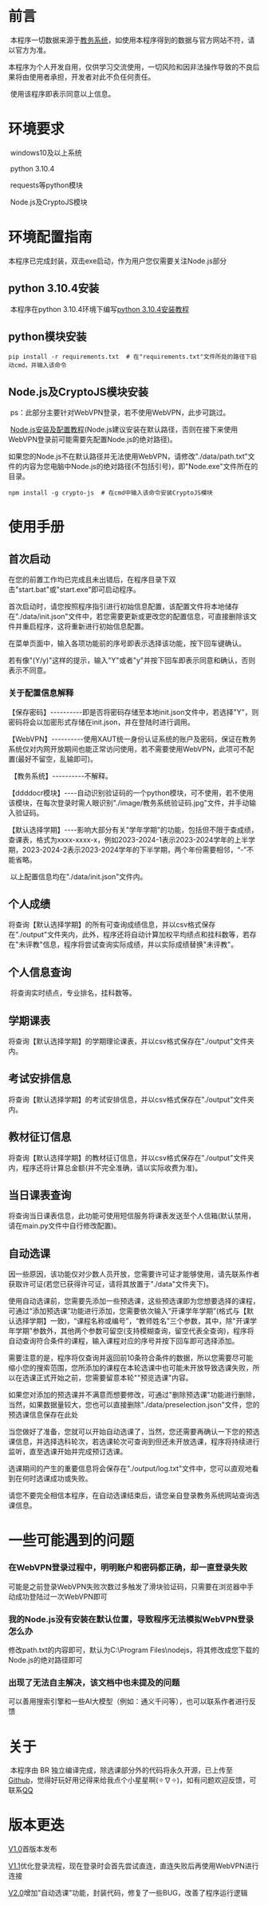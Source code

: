 # 前言

​	本程序一切数据来源于[教务系统](http://jwgl.xaut.edu.cn/jsxsd/)，如使用本程序得到的数据与官方网站不符，请以官方为准。

​	本程序为个人开发自用，仅供学习交流使用，一切风险和因非法操作导致的不良后果将由使用者承担，开发者对此不负任何责任。

​	使用该程序即表示同意以上信息。

# 环境要求

​	windows10及以上系统

​	python 3.10.4

​	requests等python模块

​	Node.js及CryptoJS模块

# 环境配置指南

本程序已完成封装，双击exe启动，作为用户您仅需要关注Node.js部分

## python 3.10.4安装

​	本程序在python 3.10.4环境下编写[python 3.10.4安装教程](https://blog.csdn.net/qq_46388354/article/details/124970760)

## python模块安装	

```
pip install -r requirements.txt  # 在"requirements.txt"文件所处的路径下启动cmd，并输入该命令
```

## Node.js及CryptoJS模块安装

​	ps：此部分主要针对WebVPN登录，若不使用WebVPN，此步可跳过。

​	[Node.js安装及配置教程](https://blog.csdn.net/WHF__/article/details/129362462)(Node.js建议安装在默认路径，否则在接下来使用WebVPN登录前可能需要先配置Node.js的绝对路径)。

​	如果您的Node.js不在默认路径并无法使用WebVPN，请修改"./data/path.txt"文件的内容为您电脑中Node.js的绝对路径(不包括引号)，即"Node.exe"文件所在的目录。

```
npm install -g crypto-js  # 在cmd中输入该命令安装CryptoJS模块
```

# 使用手册

## 首次启动

​	在您的前置工作均已完成且未出错后，在程序目录下双击"start.bat"或"start.exe"即可启动程序。

​	首次启动时，请您按照程序指引进行初始信息配置，该配置文件将本地储存在"./data/init.json"文件中，若您需要更新或更改您的配置信息，可直接删除该文件并重启程序，这将重新进行初始信息配置。

​	在菜单页面中，输入各项功能前的序号即表示选择该功能，按下回车键确认。

​	若有像"(Y/y)"这样的提示，输入"Y"或者"y"并按下回车即表示同意和确认，否则表示不同意。

### 关于配置信息解释

​	【保存密码】----------即是否将密码存储至本地init.json文件中，若选择"Y"，则密码将会以加密形式存储在init.json，并在登陆时进行调用。

​	【WebVPN】----------使用XAUT统一身份认证系统的账户及密码，保证在教务系统仅对内网开放期间也能正常访问使用，若不需要使用WebVPN，此项可不配置(最好不留空，乱输即可)。

​	【教务系统】----------不解释。

​	【ddddocr模块】----自动识别验证码的一个python模块，可不使用，若不使用该模块，在每次登录时需人眼识别"./image/教务系统验证码.jpg"文件，并手动输入验证码。

​	【默认选择学期】----影响大部分有关"学年学期"的功能，包括但不限于查成绩，查课表，格式为xxxx-xxxx-x，例如2023-2024-1表示2023-2024学年的上半学期，2023-2024-2表示2023-2024学年的下半学期，两个年份需要相邻，“-”不能省略。

​	以上配置信息均在"./data/init.json"文件内。

## 个人成绩

​	将查询【默认选择学期】的所有可查询成绩信息，并以csv格式保存在"./output"文件夹内，此外，程序还将自动计算加权平均绩点和挂科数等，若存在"未评教"信息，程序将尝试查询实际成绩，并以实际成绩替换"未评教"。

## 个人信息查询

​	将查询实时绩点，专业排名，挂科数等。

## 学期课表

​	将查询【默认选择学期】的学期理论课表，并以csv格式保存在"./output"文件夹内。

## 考试安排信息

​	将查询【默认选择学期】的考试安排信息，并以csv格式保存在"./output"文件夹内。

## 教材征订信息

​	将查询【默认选择学期】的教材征订信息，并以csv格式保存在"./output"文件夹内，程序还将计算总金额(并不完全准确，请以实际收费为准)。

## 当日课表查询

​	将查询当日课表信息，此功能可使用短信服务将课表发送至个人信箱(默认禁用，请在main.py文件中自行修改配置)。

## 自动选课

​	因一些原因，该功能仅对少数人员开放，您需要许可证才能够使用，请先联系作者获取许可证(若您已获得许可证，请将其放置于"./data"文件夹下)。

​	使用自动选课前，您需要先添加一些预选课，这些预选课即为您想要选择的课程，可通过“添加预选课”功能进行添加，您需要依次输入“开课学年学期”(格式与【默认选择学期】一致)，“课程名称或编号”，“教师姓名”三个参数，其中，除"开课学年学期"参数外，其他两个参数可留空(支持模糊查询，留空代表全查询)，程序将自动查询符合条件的课程，输入课程对应的序号并按下回车即可选择添加。

​	需要注意的是，程序将仅查询并返回前10条符合条件的数据，所以您需要尽可能缩小您的搜索范围，您所添加的课程在本轮选课中也可能未开放导致选课失败，所以在选课正式开始之前，您需要留意本轮""预览选课"内容。

​	如果您对添加的预选课并不满意而想要修改，可通过"删除预选课"功能进行删除，当然，如果数据量较大，您也可以直接删除"./data/preselection.json"文件，您的预选课信息保存在此处

​	当您做好了准备，您就可以开始自动选课了，当然，您还需要再确认一下您的预选课信息，并选择选科轮次，若选课轮次可查询到但还未开放选课，程序将持续进行监听，直至选课开始并完成预订选课。

​	选课期间的产生的重要信息将会保存在"./output/log.txt"文件中，您可以直观地看到在何时选课成功或失败。

​	请您不要完全相信本程序，在自动选课结束后，请您亲自登录教务系统网站查询选课信息。

# 一些可能遇到的问题

### 在WebVPN登录过程中，明明账户和密码都正确，却一直登录失败

可能是之前登录WebVPN失败次数过多触发了滑块验证码，只需要在浏览器中手动成功登陆过一次WebVPN即可

### 我的Node.js没有安装在默认位置，导致程序无法模拟WebVPN登录怎么办

修改path.txt的内容即可，默认为C:\Program Files\nodejs，将其修改成您下载的Node.js的绝对路径即可

### 出现了无法自主解决，该文档中也未提及的问题

可以善用搜索引擎和一些AI大模型（例如：通义千问等），也可以联系作者进行反馈

# 关于

​	本程序由 BR 独立编译完成，除选课部分外的代码将永久开源，已上传至[Github](https://github.com/YZBRH/XAUTer-s-UEAS_helper)，觉得好玩好用记得来给我点个小星星啊(✧∇✧)，如有问题欢迎反馈，可联系[QQ](1947514592)

# 版本更迭

[V1.0](2024.02.23)首版本发布

[V1.1](2024.02.24)优化登录流程，现在登录时会首先尝试直连，直连失败后再使用WebVPN进行连接

[V2.0](2024.03.19)增加"自动选课"功能，封装代码，修复了一些BUG，改善了程序运行逻辑